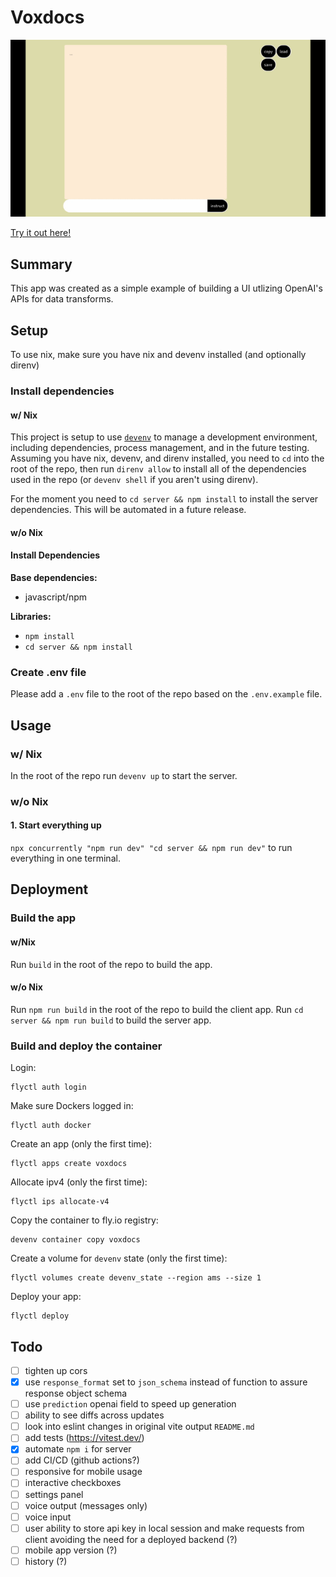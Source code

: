 # Voxdocs

![animation of voxdocs being used to create and use a grocery list](./docs/voxdocs.gif)

[Try it out here!](https://voxdocs.brianrayburn.tech)

## Summary

This app was created as a simple example of building a UI utlizing OpenAI's APIs for data transforms.

## Setup

To use nix, make sure you have nix and devenv installed (and optionally direnv)

### Install dependencies

#### w/ Nix

This project is setup to use [`devenv`](https://devenv.sh) to manage a development environment, including dependencies, process management, and in the future testing.
Assuming you have nix, devenv, and direnv installed, you need to `cd` into the root of the repo, then run `direnv allow` to install all of the dependencies used in the repo (or `devenv shell` if you aren't using direnv).

For the moment you need to `cd server && npm install` to install the server dependencies. This will be automated in a future release.

#### w/o Nix

#### Install Dependencies

**Base dependencies:**

- javascript/npm

**Libraries:**

- `npm install`
- `cd server && npm install`

### Create .env file

Please add a `.env` file to the root of the repo based on the `.env.example` file.

## Usage

### w/ Nix

In the root of the repo run `devenv up` to start the server.

### w/o Nix

#### 1. Start everything up

`npx concurrently "npm run dev" "cd server && npm run dev"` to run everything in one terminal.

## Deployment

### Build the app

#### w/Nix

Run `build` in the root of the repo to build the app.

#### w/o Nix

Run `npm run build` in the root of the repo to build the client app.
Run `cd server && npm run build` to build the server app.

### Build and deploy the container

Login:

```
flyctl auth login
```

Make sure Dockers logged in:

```
flyctl auth docker
```

Create an app (only the first time):

```
flyctl apps create voxdocs
```

Allocate ipv4 (only the first time):

```
flyctl ips allocate-v4
```

Copy the container to fly.io registry:

```
devenv container copy voxdocs
```

Create a volume for `devenv` state (only the first time):

```
flyctl volumes create devenv_state --region ams --size 1
```

Deploy your app:

```
flyctl deploy
```

## Todo

- [ ] tighten up cors
- [x] use `response_format` set to `json_schema` instead of function to assure response object schema
- [ ] use `prediction` openai field to speed up generation
- [ ] ability to see diffs across updates
- [ ] look into eslint changes in original vite output `README.md`
- [ ] add tests (https://vitest.dev/)
- [x] automate `npm i` for server
- [ ] add CI/CD (github actions?)
- [ ] responsive for mobile usage
- [ ] interactive checkboxes
- [ ] settings panel
- [ ] voice output (messages only)
- [ ] voice input
- [ ] user ability to store api key in local session and make requests from client avoiding the need for a deployed backend (?)
- [ ] mobile app version (?)
- [ ] history (?)
